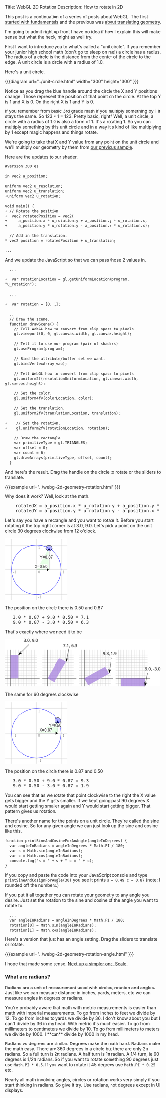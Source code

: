 ﻿Title: WebGL 2D Rotation
Description: How to rotate in 2D

This post is a continuation of a series of posts about WebGL. The first
[started with fundamentals](webgl-fundamentals.html) and the previous was
[about translating geometry](webgl-2d-translation.html).

I'm going to admit right up front I have no idea if how I explain this
 will make sense but what the heck, might as well try.

First I want to introduce you to what's called a "unit circle". If you
remember your junior high school math (don't go to sleep on me!) a
circle has a radius. The radius of a circle is the distance from the center
of the circle to the edge. A unit circle is a circle with a radius of 1.0.

Here's a unit circle.

{{{diagram url="../unit-circle.html" width="300" height="300" }}}

Notice as you drag the blue handle around the circle the X and Y positions
change. Those represent the position of that point on the circle. At the
top Y is 1 and X is 0. On the right X is 1 and Y is 0.

If you remember from basic 3rd grade math if you multiply something by 1
it stays the same. So 123 * 1 = 123. Pretty basic, right? Well, a unit circle,
a circle with a radius of 1.0 is also a form of 1. It's a rotating 1.
So you can multiply something by this unit circle and in a way it's kind
of like multiplying by 1 except magic happens and things rotate.

We're going to take that X and Y value from any point on the unit circle
and we'll multiply our geometry by them from [our previous sample](webgl-2d-translation.html).

Here are the updates to our shader.

    #version 300 es

    in vec2 a_position;

    uniform vec2 u_resolution;
    uniform vec2 u_translation;
    +uniform vec2 u_rotation;

    void main() {
    + // Rotate the position
    +  vec2 rotatedPosition = vec2(
    +     a_position.x * u_rotation.y + a_position.y * u_rotation.x,
    +     a_position.y * u_rotation.y - a_position.x * u_rotation.x);

      // Add in the translation.
    * vec2 position = rotatedPosition + u_translation;

    ...

And we update the JavaScript so that we can pass those 2 values in.

```
  ...

+  var rotationLocation = gl.getUniformLocation(program, "u_rotation");

  ...

+  var rotation = [0, 1];

  ..
  // Draw the scene.
  function drawScene() {
    // Tell WebGL how to convert from clip space to pixels
    gl.viewport(0, 0, gl.canvas.width, gl.canvas.height);

    // Tell it to use our program (pair of shaders)
    gl.useProgram(program);

    // Bind the attribute/buffer set we want.
    gl.bindVertexArray(vao);

    // Tell WebGL how to convert from clip space to pixels
    gl.uniform2f(resolutionUniformLocation, gl.canvas.width, gl.canvas.height);

    // Set the color.
    gl.uniform4fv(colorLocation, color);

    // Set the translation.
    gl.uniform2fv(translationLocation, translation);

+    // Set the rotation.
+    gl.uniform2fv(rotationLocation, rotation);

    // Draw the rectangle.
    var primitiveType = gl.TRIANGLES;
    var offset = 0;
    var count = 6;
    gl.drawArrays(primitiveType, offset, count);
  }
```

And here's the result. Drag the handle on the circle to rotate
or the sliders to translate.

{{{example url="../webgl-2d-geometry-rotation.html" }}}

Why does it work? Well, look at the math.

<pre class="webgl_center">
    rotatedX = a_position.x * u_rotation.y + a_position.y * u_rotation.x;
    rotatedY = a_position.y * u_rotation.y - a_position.x * u_rotation.x;
</pre>

Let's say you have a rectangle and you want to rotate it.
Before you start rotating it the top right corner is at 3.0, 9.0.
Let's pick a point on the unit circle 30 degrees clockwise from 12 o'clock.

<img src="../resources/rotate-30.png" class="webgl_center" />

The position on the circle there is 0.50 and 0.87

<pre class="webgl_center">
   3.0 * 0.87 + 9.0 * 0.50 = 7.1
   9.0 * 0.87 - 3.0 * 0.50 = 6.3
</pre>

That's exactly where we need it to be

<img src="../resources/rotation-drawing.svg" width="500" class="webgl_center"/>

The same for 60 degrees clockwise

<img src="../resources/rotate-60.png" class="webgl_center" />

The position on the circle there is 0.87 and 0.50

<pre class="webgl_center">
   3.0 * 0.50 + 9.0 * 0.87 = 9.3
   9.0 * 0.50 - 3.0 * 0.87 = 1.9
</pre>

You can see that as we rotate that point clockwise to the right the X
value gets bigger and the Y gets smaller. If we kept going past 90 degrees
X would start getting smaller again and Y would start getting bigger.
That pattern gives us rotation.

There's another name for the points on a unit circle. They're called
the sine and cosine. So for any given angle we can just look up the
sine and cosine like this.

    function printSineAndCosineForAnAngle(angleInDegrees) {
      var angleInRadians = angleInDegrees * Math.PI / 180;
      var s = Math.sin(angleInRadians);
      var c = Math.cos(angleInRadians);
      console.log("s = " + s + " c = " + c);
    }

If you copy and paste the code into your JavaScript console and
type `printSineAndCosignForAngle(30)` you see it prints
`s = 0.49 c = 0.87` (note: I rounded off the numbers.)

If you put it all together you can rotate your geometry to any angle
you desire. Just set the rotation to the sine and cosine of the angle
you want to rotate to.

      ...
      var angleInRadians = angleInDegrees * Math.PI / 180;
      rotation[0] = Math.sin(angleInRadians);
      rotation[1] = Math.cos(angleInRadians);

Here's a version that just has an angle setting. Drag the sliders
to translate or rotate.

{{{example url="../webgl-2d-geometry-rotation-angle.html" }}}

I hope that made some sense. [Next up a simpler one. Scale](webgl-2d-scale.html).

<div class="webgl_bottombar"><h3>What are radians?</h3>
<p>
Radians are a unit of measurement used with circles, rotation and angles.
Just like we can measure distance in inches, yards, meters, etc we can
measure angles in degrees or radians.
</p>
<p>
You're probably aware that math with metric measurements is easier than
math with imperial measurements. To go from inches to feet we divide by 12.
To go from inches to yards we divide by 36. I don't know about you but I
can't divide by 36 in my head. With metric it's much easier. To go from
millimeters to centimeters we divide by 10. To go from millimeters to meters
we divide by 1000. I **can** divide by 1000 in my head.
</p>
<p>
Radians vs degrees are similar. Degrees make the math hard. Radians make
the math easy. There are 360 degrees in a circle but there are only 2π radians.
So a full turn is 2π radians. A half turn is 1π radian. A 1/4 turn, ie 90 degress
is 1/2π radians. So if you want to rotate something 90 degrees just use
<code>Math.PI * 0.5</code>. If you want to rotate it 45 degrees use
<code>Math.PI * 0.25</code> etc.
</p>
<p>
Nearly all math involving angles, circles or rotation works very simply
if you start thinking in radians. So give it try. Use radians, not degrees
except in UI displays.
</p>
</div>


